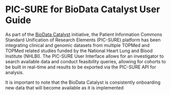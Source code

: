 # PIC-SURE for BioData Catalyst User Guide

As part of the [BioData Catalyst](https://biodatacatalyst.nhlbi.nih.gov/) initiative, the Patient Information Commons Standard Unification of Research Elements \(PIC-SURE\) platform has been integrating clinical and genomic datasets from multiple TOPMed and TOPMed related studies funded by the National Heart Lung and Blood Institute \(NHLBI\). The PIC-SURE User Interface allows for an investigator to search available data and conduct feasibility queries, allowing for cohorts to be built in real-time and results to be exported via the PIC-SURE API for analysis.

It is important to note that the BioData Catalyst is consistently onboarding new data that will become available as it is implemented

